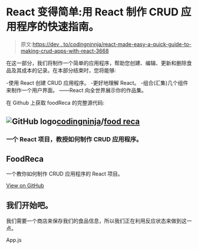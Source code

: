 # React 变得简单:用 React 制作 CRUD 应用程序的快速指南。

> 原文:[https://dev . to/codingninnja/react-made-easy-a-quick-guide-to-making-crud-apps-with-react-3668](https://dev.to/codingnninja/react-made-easy-a-quick-guide-to-making-crud-apps-with-react-3668)

在这一部分，我们将制作一个简单的应用程序，帮助您创建、编辑、更新和删除食品及其成本的记录。在本部分结束时，您将能够:

-使用 React 创建 CRUD 应用程序。
-更好地理解 React。
-组合(汇集)几个组件来制作一个用户界面。
——React 向全世界展示你的作品集。

在 Github 上获取 foodReca 的完整源代码:

## ![GitHub logo](../Images/375dfcc32199b4dedf2b526645c27ff7.png)[codingninja](https://github.com/codingnninja)/[food reca](https://github.com/codingnninja/FoodReca)

### 一个 React 项目，教授如何制作 CRUD 应用程序。

<article class="markdown-body entry-content" itemprop="text">

# FoodReca

一个教你如何制作 CRUD 应用程序的 React 项目。

</article>

[View on GitHub](https://github.com/codingnninja/FoodReca)

## [](#lets-get-started%C2%A0)我们开始吧。

我们需要一个商店来保存我们的食品信息，所以我们正在利用反应状态来做到这一点。

App.js